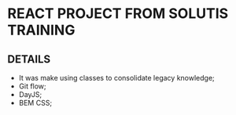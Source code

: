 # REACT PROJECT FROM SOLUTIS TRAINING

## DETAILS

- It was make using classes to consolidate legacy knowledge;
- Git flow;
- DayJS;
- BEM CSS;
